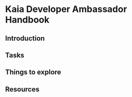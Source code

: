 # Kaia Developer Ambassador Handbook

## Introduction


## Tasks


## Things to explore


## Resources